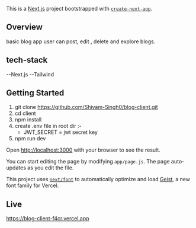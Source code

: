 This is a [Next.js](https://nextjs.org) project bootstrapped with [`create-next-app`](https://github.com/vercel/next.js/tree/canary/packages/create-next-app).

## Overview
basic blog app user can post, edit , delete and explore blogs.


## tech-stack
--Next.js
--Tailwind


## Getting Started
 1. git clone https://github.com/Shivam-Singh0/blog-client.git
 2. cd client
 3. npm install
 4. create .env file in root dir :-
    - JWT_SECRET = jwt secret key
 6. npm run dev
  

Open [http://localhost:3000](http://localhost:3000) with your browser to see the result.

You can start editing the page by modifying `app/page.js`. The page auto-updates as you edit the file.

This project uses [`next/font`](https://nextjs.org/docs/app/building-your-application/optimizing/fonts) to automatically optimize and load [Geist](https://vercel.com/font), a new font family for Vercel.

## Live
https://blog-client-f4cr.vercel.app


